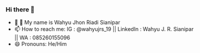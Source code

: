 ### Hi there 👋
- :shushing_face: :deaf_person: My name is Wahyu Jhon Riadi Sianipar
- 📫 How to reach me: IG : @wahyujrs_19 || LinkedIn : Wahyu J. R. Sianipar || WA : 085260155096
- 😄 Pronouns: He/Him
<!--
**whyou19/whyou19** is a ✨ _special_ ✨ repository because its `README.md` (this file) appears on your GitHub profile.

Here are some ideas to get you started:

- 🔭 I’m currently working on ...
- 🌱 I’m currently learning ...
- 👯 I’m looking to collaborate on ...
- 🤔 I’m looking for help with ...
- 💬 Ask me about ...
- 📫 How to reach me: IG : @wahyujrs_19 || LinkedIn : Wahyu J. R. Sianipar || WA : 085260155096
- 😄 Pronouns: He/Him
- ⚡ Fun fact: ...
-->
